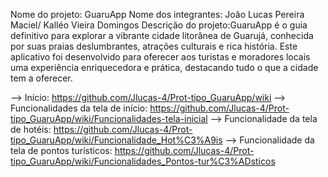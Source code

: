 Nome do projeto: GuaruApp
Nome dos integrantes: João Lucas Pereira Maciel/ Kalléo Vieira Domingos
Descrição do projeto:GuaruApp é o guia definitivo para explorar a vibrante cidade litorânea de Guarujá, conhecida por suas praias deslumbrantes, atrações culturais e rica história. Este aplicativo foi desenvolvido para oferecer aos turistas e moradores locais uma experiência enriquecedora e prática, destacando tudo o que a cidade tem a oferecer.

--> Início: https://github.com/Jlucas-4/Prot-tipo_GuaruApp/wiki
--> Funcionalidades da tela de início: https://github.com/Jlucas-4/Prot-tipo_GuaruApp/wiki/Funcionalidades-tela-inicial
--> Funcionalidade da tela de hotéis: https://github.com/Jlucas-4/Prot-tipo_GuaruApp/wiki/Funcionalidade_Hot%C3%A9is 
--> Funcionalidade da tela de pontos turísticos: https://github.com/Jlucas-4/Prot-tipo_GuaruApp/wiki/Funcionalidades_Pontos-tur%C3%ADsticos 
